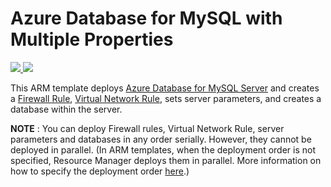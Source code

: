# Azure Database for MySQL with Multiple Properties

<a href="https://portal.azure.com/#create/Microsoft.Template/uri/https%3A%2F%2Fraw.githubusercontent.com%2FAzure%2Fazure-mysql%2Fmaster%2Farm-templates%2FExampleWithMultipleServerProperties%2Ftemplate.json" target="_blank">
    <img src="http://azuredeploy.net/deploybutton.png" />
</a>
<a href="http://armviz.io/#/?load=https%3A%2F%2Fraw.githubusercontent.com%2FAzure%2Fazure-postgresql%2Fmaster%2Farm-templates%2FExampleWithLocks%2Ftemplate.json" target="_blank">
    <img src="http://armviz.io/visualizebutton.png"/>
</a>

This ARM template deploys [Azure Database for MySQL Server](https://docs.microsoft.com/azure/mysql/overview) and creates a [Firewall Rule](https://docs.microsoft.com/azure/mysql/concepts-firewall-rules), [Virtual Network Rule](https://docs.microsoft.com/azure/mysql/concepts-data-access-and-security-vnet), sets server parameters, and creates a database within the server. 

**NOTE** : You can deploy Firewall rules, Virtual Network Rule, server parameters and databases in any order serially. However, they cannot be deployed in parallel. (In ARM templates, when the deployment order is not specified, Resource Manager deploys them in parallel. 
More information on how to specify the deployment order [here](https://docs.microsoft.com/azure/azure-resource-manager/resource-group-define-dependencies).) 
